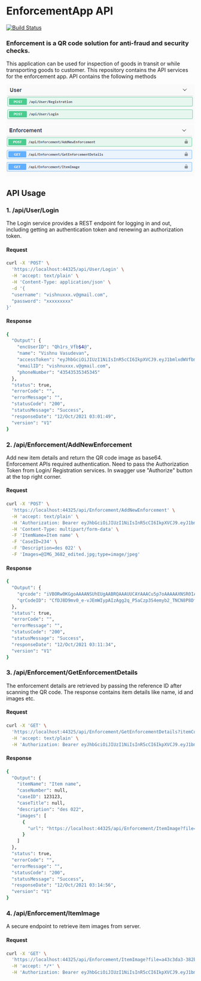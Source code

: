 # EnforcementApp API
[![Build Status](https://travis-ci.org/joemccann/dillinger.svg?branch=master)](https://travis-ci.org/joemccann/dillinger)
### Enforcement is a QR code solution for anti-fraud and security checks. 
This application can be used for inspection of goods in transit or while transporting goods to customer. This repository contains the API services for the enforcement app. API contains the following methods




![N|Solid](https://raw.githubusercontent.com/vishnupvasudev/EnforcementApp-API/master/EnforcementAppAPI/wwwroot/readme/endpoint1.png)
![N|Solid](https://raw.githubusercontent.com/vishnupvasudev/EnforcementApp-API/master/EnforcementAppAPI/wwwroot/readme/endpoint2.png)

## API Usage
### 1. /api/User/Login

The Login service provides a REST endpoint for logging in and out, including getting an authentication token and renewing an authorization token.

#### Request
```sh
curl -X 'POST' \
  'https://localhost:44325/api/User/Login' \
  -H 'accept: text/plain' \
  -H 'Content-Type: application/json' \
  -d '{
  "username": "vishnuxxx.v@gmail.com",
  "password": "xxxxxxxxx"
}'
```

#### Response
```sh
{
  "Output": {
    "encUserID": "Qh1rs_Vfb$4@",
    "name": "Vishnu Vasudevan",
    "accessToken": "eyJhbGciOiJIUzI1NiIsInR5cCI6IkpXVCJ9.eyJ1bmlxdWVfbmFtZSI6IlZpc2hudSBWYXN1ZGV2YW4iLCJuYW1laWQiOiJRaDFyc19WZmIkNEAiLCJuYmYiOjE2MzM5ODc5MDksImV4cCI6MTc1ODQwMzkwOSwiaWF0IjoxNjMzOTg3OTA5fQ.HXErwKw-UwvA8NTVH5pdtTtOizaiy9i4e9z8bigVie4",
    "emailID": "vishnuxxx.v@gmail.com",
    "phoneNumber": "43543535345345"
  },
  "status": true,
  "errorCode": "",
  "errorMessage": "",
  "statusCode": "200",
  "statusMessage": "Success",
  "responseDate": "12/Oct/2021 03:01:49",
  "version": "V1"
}

```

### 2. /api/Enforcement/AddNewEnforcement

Add new item details and return the QR code image as base64. Enforcement APIs required authentication. Need to pass the Authorization Token from Login/ Registration services. In swagger use "Authorize" button at the top right corner.

#### Request

```sh
curl -X 'POST' \
  'https://localhost:44325/api/Enforcement/AddNewEnforcement' \
  -H 'accept: text/plain' \
  -H 'Authorization: Bearer eyJhbGciOiJIUzI1NiIsInR5cCI6IkpXVCJ9.eyJ1bmlxdWVfbmFtZSI6IlZpc2hudSBWYXN1ZGV2YW4iLCJuYW1laWQiOiJRaDFyc19WZmIkNEAiLCJuYmYiOjE2MzM5ODc5MDksImV4cCI6MTc1ODQwMzkwOSwiaWF0IjoxNjMzOTg3OTA5fQ.HXErwKw-UwvA8NTVH5pdtTtOizaiy9i4e9z8bigVie4' \
  -H 'Content-Type: multipart/form-data' \
  -F 'ItemName=Item name' \
  -F 'CaseID=234' \
  -F 'Description=des 022' \
  -F 'Images=@IMG_3682_edited.jpg;type=image/jpeg'

```

#### Response

```sh
{
  "Output": {
    "qrcode": "iVBORw0KGgoAAAANSUhEUgAABRQAAAUUCAYAAACu5p7oAAAAAXNSR0IArs4c6QAAAARnQU1BAACxjwv8YQUAAAAJcEhZcwAADsMAAA7DAcdvqGQAAP+lSURBVHhe7NjBqmzHtiTR9/8/XdW7LduwhDlK1wwfYG0P5sotwfm// /tHxRnZmZmZmZmZmbms/2D4szMzMzMzMzMzHy2f1CcmZmZmZmZmZmZz/YPijMzMzMzMzMzM/PZ/kFxZmZmZmZmZmZmPts/KM7MzMzMzMzMzMxn+wfFmZmZmZmZmZmZ+Wz/oDgzMzMzMzMzMzOf7R8UZ2ZmZmZmZmZm5rP9g+LMzMzMzMzMzMx8tn9QnJmZmZmZmZmZmc/2D4ozMzMzMzMzMzPz2f…./YfijMzMzMzMzMzM/PZ/kNxZmZmZmZmZmZmPtt/KM7MzMzMzMzMzMxn+w/FmZmZmZmZmZmZ+Wz/oTgzMzMzMzMzMzMf/d///T9jMI7RXW2BQQAAAABJRU5ErkJggg==",
    "qrCodeID": "CfDJ8D9mv0_e-vJEmWIypAIzAgg2q_P5aCzp3S4emyb2_TNCN8P8DfUV752-sHqiFWHsK6ykw0nUiLkXXLr-P9BLRJdW8OHTCPbpGOrTkPE_k64BQHq9_babvZjRUUDFwzb4gw"
  },
  "status": true,
  "errorCode": "",
  "errorMessage": "",
  "statusCode": "200",
  "statusMessage": "Success",
  "responseDate": "12/Oct/2021 03:11:34",
  "version": "V1"
}
```

### 3. /api/Enforcement/GetEnforcementDetails

The enforcement details are retrieved by passing the reference ID after scanning the QR code. The response contains item details like name, id and images etc.

#### Request

```sh
curl -X 'GET' \
  'https://localhost:44325/api/Enforcement/GetEnforcementDetails?itemCode=CfDJ8D9mv0_e-vJEmWIypAIzAgg2q_P5aCzp3S4emyb2_TNCN8P8DfUV752-sHqiFWHsK6ykw0nUiLkXXLr-P9BLRJdW8OHTCPbpGOrTkPE_k64BQHq9_babvZjRUUDFwzb4gw' \
  -H 'accept: text/plain' \
  -H 'Authorization: Bearer eyJhbGciOiJIUzI1NiIsInR5cCI6IkpXVCJ9.eyJ1bmlxdWVfbmFtZSI6IlZpc2hudSBWYXN1ZGV2YW4iLCJuYW1laWQiOiJRaDFyc19WZmIkNEAiLCJuYmYiOjE2MzM5ODc5MDksImV4cCI6MTc1ODQwMzkwOSwiaWF0IjoxNjMzOTg3OTA5fQ.HXErwKw-UwvA8NTVH5pdtTtOizaiy9i4e9z8bigVie4'

```

#### Response

```sh
{
  "Output": {
    "itemName": "Item name",
    "caseNumber": null,
    "caseID": 123123,
    "caseTitle": null,
    "description": "des 022",
    "images": [
      {
        "url": "https://localhost:44325/api/Enforcement/ItemImage?file=a43c3da3-382b-430b-8bca-80da84b37769.jpg"
      }
    ]
  },
  "status": true,
  "errorCode": "",
  "errorMessage": "",
  "statusCode": "200",
  "statusMessage": "Success",
  "responseDate": "12/Oct/2021 03:14:56",
  "version": "V1"
}
```

### 4. /api/Enforcement/ItemImage

A secure endpoint to retrieve item images from server.

#### Request

```sh
curl -X 'GET' \
  'https://localhost:44325/api/Enforcement/ItemImage?file=a43c3da3-382b-430b-8bca-80da84b37769.jpg' \
  -H 'accept: */*' \
  -H 'Authorization: Bearer eyJhbGciOiJIUzI1NiIsInR5cCI6IkpXVCJ9.eyJ1bmlxdWVfbmFtZSI6IlZpc2hudSBWYXN1ZGV2YW4iLCJuYW1laWQiOiJRaDFyc19WZmIkNEAiLCJuYmYiOjE2MzM5ODc5MDksImV4cCI6MTc1ODQwMzkwOSwiaWF0IjoxNjMzOTg3OTA5fQ.HXErwKw-UwvA8NTVH5pdtTtOizaiy9i4e9z8bigVie4'
```
